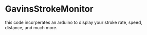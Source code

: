 # GavinsStrokeMonitor
this code incorperates an arduino to display your stroke rate, speed, distance, and much more.

